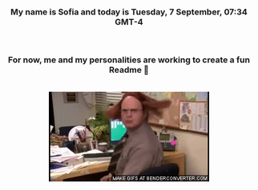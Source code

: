 


<div align="center">
<h3 >My name is Sofia and today is Tuesday, 7 September, 07:34 GMT-4</h3><br>
<h3 >For now, me and my personalities are working to create a fun Readme 👋
</h3><br>
<img src='img/dwight.gif' alt='working...'/>
</div>
